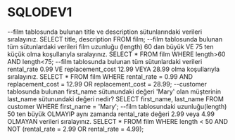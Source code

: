 # SQLODEV1
--film tablosunda bulunan title ve description sütunlarındaki verileri sıralayınız.
SELECT title, description FROM film;
--film tablosunda bulunan tüm sütunlardaki verileri film uzunluğu (length) 60 dan büyük VE 75 ten küçük olma koşullarıyla sıralayınız.
SELECT * FROM film WHERE length>60 AND length<75;
--film tablosunda bulunan tüm sütunlardaki verileri rental_rate 0.99 VE replacement_cost 12.99 VEYA 28.99 olma koşullarıyla sıralayınız.
SELECT * FROM film WHERE rental_rate = 0.99 AND replacement_cost = 12.99 OR replacement_cost = 28.99;
--customer tablosunda bulunan first_name sütunundaki değeri 'Mary' olan müşterinin last_name sütunundaki değeri nedir?
SELECT first_name, last_name FROM customer WHERE first_name = 'Mary';
--film tablosundaki uzunluğu(length) 50 ten büyük OLMAYIP aynı zamanda rental_rate değeri 2.99 veya 4.99 OLMAYAN verileri sıralayınız.
SELECT * FROM film WHERE length < 50 AND NOT (rental_rate = 2.99 OR rental_rate = 4.99);
